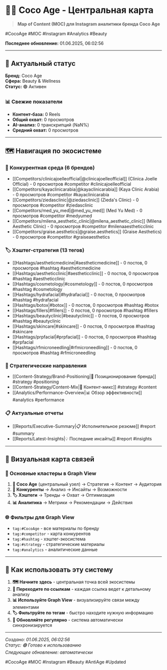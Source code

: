 # 🥥✨ Coco Age - Центральная карта

> **Map of Content (MOC) для Instagram аналитики бренда Coco Age**

#CocoAge #MOC #Instagram #Analytics #Beauty

**Последнее обновление:** 01.06.2025, 06:02:56

---

## 🌟 Актуальный статус

**Бренд:** Coco Age  
**Сфера:** Beauty & Wellness  
**Статус:** 🟢 Активен

### 📊 Свежие показатели
- **Контент-база:** 0 Reels
- **Общий охват:** 0 просмотров
- **AI-анализ:** 0 транскрипций (NaN%)
- **Средний охват:** 0 просмотров

---

## 🗺️ Навигация по экосистеме

### 👥 Конкурентная среда (6 брендов)
- [[Competitors/clinicajoelleofficial|@clinicajoelleofficial]] (Clinica Joelle Official) - 0 просмотров #competitor #clinicajoelleofficial
- [[Competitors/kayaclinicarabia|@kayaclinicarabia]] (Kaya Clinic Arabia) - 0 просмотров #competitor #kayaclinicarabia
- [[Competitors/ziedasclinic|@ziedasclinic]] (Zieda's Clinic) - 0 просмотров #competitor #ziedasclinic
- [[Competitors/med_yu_med|@med_yu_med]] (Med Yu Med) - 0 просмотров #competitor #medyumed
- [[Competitors/milena_aesthetic_clinic|@milena_aesthetic_clinic]] (Milena Aesthetic Clinic) - 0 просмотров #competitor #milenaaestheticclinic
- [[Competitors/graise.aesthetics|@graise.aesthetics]] (Graise Aesthetics) - 0 просмотров #competitor #graiseaesthetics

### 🏷️ Хэштег-стратегия (13 тегов)
- [[Hashtags/aestheticmedicine|#aestheticmedicine]] - 0 постов, 0 просмотров #hashtag #aestheticmedicine
- [[Hashtags/aestheticclinic|#aestheticclinic]] - 0 постов, 0 просмотров #hashtag #aestheticclinic
- [[Hashtags/cosmetology|#cosmetology]] - 0 постов, 0 просмотров #hashtag #cosmetology
- [[Hashtags/hydrafacial|#hydrafacial]] - 0 постов, 0 просмотров #hashtag #hydrafacial
- [[Hashtags/botox|#botox]] - 0 постов, 0 просмотров #hashtag #botox
- [[Hashtags/fillers|#fillers]] - 0 постов, 0 просмотров #hashtag #fillers
- [[Hashtags/beautyclinic|#beautyclinic]] - 0 постов, 0 просмотров #hashtag #beautyclinic
- [[Hashtags/skincare|#skincare]] - 0 постов, 0 просмотров #hashtag #skincare
- [[Hashtags/prpfacial|#prpfacial]] - 0 постов, 0 просмотров #hashtag #prpfacial
- [[Hashtags/rfmicroneedling|#rfmicroneedling]] - 0 постов, 0 просмотров #hashtag #rfmicroneedling

### 🎯 Стратегические направления
- [[Content-Strategy/Brand-Positioning|🎯 Позиционирование бренда]] #strategy #positioning
- [[Content-Strategy/Content-Mix|📅 Контент-микс]] #strategy #content
- [[Analytics/Performance-Overview|📊 Обзор эффективности]] #analytics #performance

### 📋 Актуальные отчеты
- [[Reports/Executive-Summary|📋 Исполнительное резюме]] #report #summary
- [[Reports/Latest-Insights|💡 Последние инсайты]] #report #insights

---

## 🎨 Визуальная карта связей

### 🔗 Основные кластеры в Graph View
1. **🥥 Coco Age** (центральный узел) → Стратегия → Контент → Аудитория
2. **👥 Конкуренты** → Анализ → Инсайты → Возможности  
3. **🏷️ Хэштеги** → Тренды → Охват → Оптимизация
4. **📊 Аналитика** → Метрики → Рекомендации → Действия

### 🌐 Фильтры для Graph View
- `tag:#CocoAge` - все материалы по бренду
- `tag:#competitor` - карта конкурентов
- `tag:#hashtag` - хэштег-экосистема
- `tag:#strategy` - стратегические материалы
- `tag:#analytics` - аналитические данные

---

## 🎯 Как использовать эту систему

1. **🗺️ Начните здесь** - центральная точка всей экосистемы
2. **🔗 Переходите по ссылкам** - каждая ссылка ведет к детальному анализу
3. **📊 Используйте Graph View** - визуализируйте связи между элементами
4. **🏷️ Фильтруйте по тегам** - быстро находите нужную информацию
5. **🔄 Обновляйте регулярно** - система автоматически синхронизируется

---

*Создано: 01.06.2025, 06:02:56*  
*Статус: 🟢 Готово к использованию*  
*Следующее обновление: автоматически*

#CocoAge #MOC #Instagram #Beauty #AntiAge #Updated